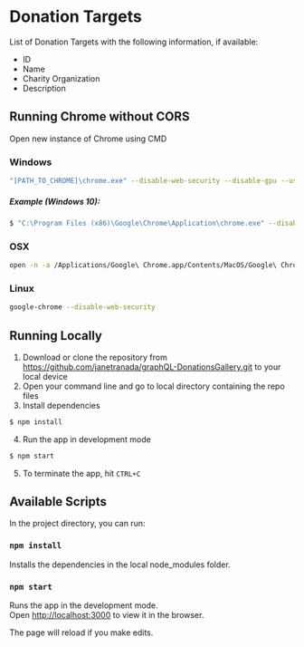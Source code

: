 # Donation Targets

List of Donation Targets with the following information, if available:

- ID
- Name
- Charity Organization
- Description

## Running Chrome without CORS

Open new instance of Chrome using CMD

### Windows

```bash
"[PATH_TO_CHROME]\chrome.exe" --disable-web-security --disable-gpu --user-data-dir=~/chromeTemp
```

##### Example (Windows 10):

```bash
$ "C:\Program Files (x86)\Google\Chrome\Application\chrome.exe" --disable-web-security --disable-gpu --user-data-dir=~/chromeTemp
```

### OSX

```bash
open -n -a /Applications/Google\ Chrome.app/Contents/MacOS/Google\ Chrome --args --user-data-dir="/tmp/chrome_dev_test" --disable-web-security
```

### Linux

```bash
google-chrome --disable-web-security
```

## Running Locally

1. Download or clone the repository from https://github.com/janetranada/graphQL-DonationsGallery.git to your local device
2. Open your command line and go to local directory containing the repo files
3. Install dependencies

```bash
$ npm install
```

4. Run the app in development mode

```bash
$ npm start
```

5. To terminate the app, hit `CTRL+C`

## Available Scripts

In the project directory, you can run:

### `npm install`

Installs the dependencies in the local node_modules folder.

### `npm start`

Runs the app in the development mode.<br />
Open [http://localhost:3000](http://localhost:3000) to view it in the browser.

The page will reload if you make edits.<br />
